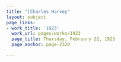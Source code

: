 ```yaml
---
title: "[Charles Harvey"
layout: subject
page_links:
- work_title: '1923'
  work_url: pages/works/1923
  page_title: Thursday, February 22, 1923
  page_anchor: page-2320

---
```

